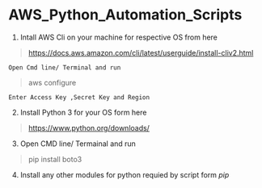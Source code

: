 # AWS_Python_Automation_Scripts

1. Intall AWS Cli on your machine for respective OS from here 


> https://docs.aws.amazon.com/cli/latest/userguide/install-cliv2.html


    Open Cmd line/ Terminal and run 

> aws configure

    Enter Access Key ,Secret Key and Region 
    
2. Install Python 3 for your OS form here 


> https://www.python.org/downloads/


3. Open CMD line/ Termainal and run 


> pip install boto3

4. Install any other modules for python requied by script form _pip_
